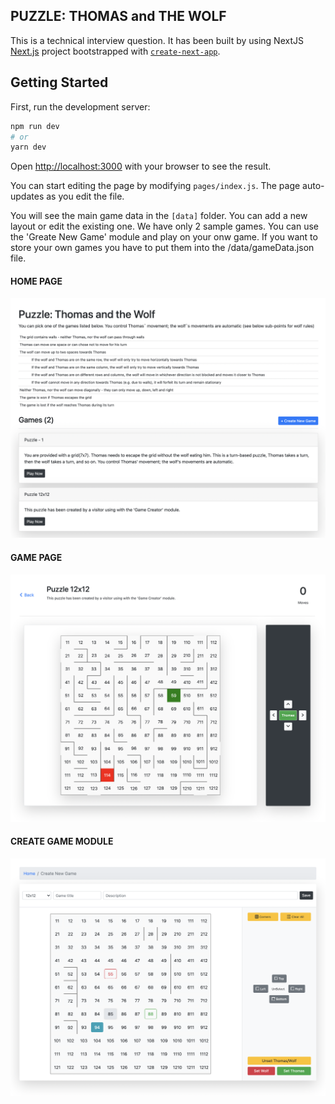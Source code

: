 ## PUZZLE: THOMAS and THE WOLF

This is a technical interview question. It has been built by using NextJS [Next.js](https://nextjs.org/) project bootstrapped with [`create-next-app`](https://github.com/vercel/next.js/tree/canary/packages/create-next-app).

## Getting Started

First, run the development server:

```bash
npm run dev
# or
yarn dev
```

Open [http://localhost:3000](http://localhost:3000) with your browser to see the result.

You can start editing the page by modifying `pages/index.js`. The page auto-updates as you edit the file.

You will see the main game data in the `[data]` folder. You can add a new layout or edit the existing one. We have only 2 sample games. You can use the 'Greate New Game' module and play on your onw game. If you want to store your own games you have to put them into the /data/gameData.json file.

#### HOME PAGE
![alt text](https://github.com/mertcakmak/puzzle-thomas-wolf/blob/master/images/home.png?raw=true)

#### GAME PAGE
![alt text](https://github.com/mertcakmak/puzzle-thomas-wolf/blob/master/images/game.png?raw=true)

#### CREATE GAME MODULE
![alt text](https://github.com/mertcakmak/puzzle-thomas-wolf/blob/master/images/creategame.png?raw=true)
            
